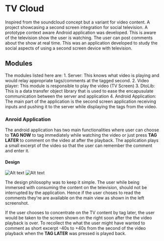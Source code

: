 # TV Cloud
Inspired from the soundcloud concept but a variant for video content. A project showcasing a second screen integration for social television. A prototype context aware Android application was developed. This is aware of the television show the user is watching. The user can post comments about the show at real time. This was an application developed to study the social aspects of using a second screen device with television.


## Modules
The modules listed here are:
        1. Server: This knows what video is playing and would relay appropriate tags/comments at the tagged second.
        2. Video player: This module is responsible to play the video (TV Screen)
        3. DtoLib: This is a data transfer object library that is used to ease the encapusulate communication between the server and application
        4. Android Application: The main part of the application is the second screen application receiving inputs and pushing it to the server while displaying the tags from the video.

### Anroid Application
The android application has two main functionalities where user can choose to __TAG NOW__ to tag immediately while watching the video or just press __TAG LATER__ to comment on the video at after the playback. The application plays a small excerpt of the video so that the user can remember the comment and enter it.

#### Design
![Alt text](http://s32.postimg.org/6cx7adi2t/tvcloud_1.png "TVCloud Home")    ![Alt text](http://s32.postimg.org/u5b3zn9hh/tvcloud_2.png "TAG Later")

The design philosophy was to keep it simple. The user while being immersed with consuming the content on the television, should not be interrupted by the application. Hence if the user choses to read the comments they're are available on the main view as shown in the left screenshot.

If the user chooses to concentrate on the TV content by tag later, the user would be taken to the screen shown on the right soon after the the video playback is over. To recollect the what the user might have wanted to comment as short excerpt -40s to +40s from the second of the video playback when the __TAG LATER__ was pressed is played back.

